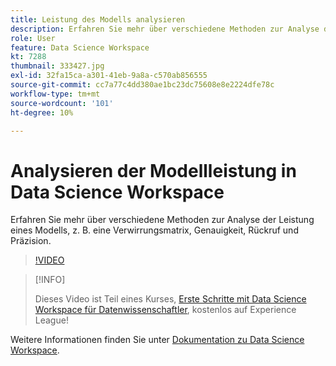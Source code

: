 ```yaml
---
title: Leistung des Modells analysieren
description: Erfahren Sie mehr über verschiedene Methoden zur Analyse der Leistung eines Modells, z. B. eine Verwirrungsmatrix, Genauigkeit, Rückruf und Präzision.
role: User
feature: Data Science Workspace
kt: 7288
thumbnail: 333427.jpg
exl-id: 32fa15ca-a301-41eb-9a8a-c570ab856555
source-git-commit: cc7a77c4dd380ae1bc23dc75608e8e2224dfe78c
workflow-type: tm+mt
source-wordcount: '101'
ht-degree: 10%

---
```


# Analysieren der Modellleistung in Data Science Workspace

Erfahren Sie mehr über verschiedene Methoden zur Analyse der Leistung eines Modells, z. B. eine Verwirrungsmatrix, Genauigkeit, Rückruf und Präzision.

>[!VIDEO](https://video.tv.adobe.com/v/333427)

>[!INFO]
>
> Dieses Video ist Teil eines Kurses, [Erste Schritte mit Data Science Workspace für Datenwissenschaftler](https://experienceleague.adobe.com/?recommended=ExperiencePlatform-U-1-2021.1.dsw), kostenlos auf Experience League!

Weitere Informationen finden Sie unter [Dokumentation zu Data Science Workspace](https://experienceleague.adobe.com/docs/experience-platform/data-science-workspace/home.html?lang=de).